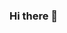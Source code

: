 ### Hi there 👋

<!--
**LuizNascimento442/LuizNascimento442** is a ✨ _special_ ✨ repository because its `README.md` (this file) appears on your GitHub profile.

<https://www.linkedin.com/in/luiz-felipe-nascimento-0506b11bb/>


Here are some ideas to get you started:

- 🔭 I’m currently working on ...
- 🌱 I’m currently learning ...
- 👯 I’m looking to collaborate on ...
- 🤔 I’m looking for help with ...
- 💬 Ask me about ...
- 📫 How to reach me: ...
- 😄 Pronouns: ...
- ⚡ Fun fact: ...
-->
